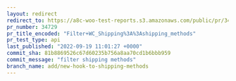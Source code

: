 ```yaml
---
layout: redirect
redirect_to: https://a8c-woo-test-reports.s3.amazonaws.com/public/pr/34729/api/index.html
pr_number: 34729
pr_title_encoded: "Filter+WC_Shipping%3A%3Ashipping_methods"
pr_test_type: api
last_published: "2022-09-19 11:01:27 +0000"
commit_sha: 81b8869526c67d60235b756a8aa70cd1b6bbb959
commit_message: "filter shipping methods"
branch_name: add/new-hook-to-shipping-methods
---
```

